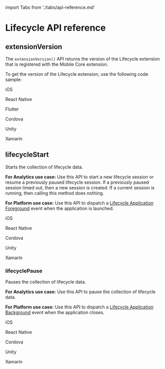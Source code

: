 import Tabs from './tabs/api-reference.md'

# Lifecycle API reference

## extensionVersion

The `extensionVersion()` API returns the version of the Lifecycle extension that is registered with the Mobile Core extension.

To get the version of the Lifecycle extension, use the following code sample:

<TabsBlock orientation="horizontal" slots="heading, content" repeat="6"/>

iOS

<Tabs query="platform=ios-acp&api=extension-version"/>

React Native

<Tabs query="platform=react-native&api=extension-version"/>

Flutter

<Tabs query="platform=flutter&api=extension-version"/>

Cordova

<Tabs query="platform=cordova&api=extension-version"/>

Unity

<Tabs query="platform=unity&api=extension-version"/>

Xamarin

<Tabs query="platform=xamarin&api=extension-version"/>

## lifecycleStart

Starts the collection of lifecycle data.

**For Analytics use case:** Use this API to start a new lifecycle session or resume a previously paused lifecycle session. If a previously paused session timed out, then a new session is created. If a current session is running, then calling this method does nothing.

**For Platform use case:** Use this API to dispatch a [Lifecycle Application Foreground](./event-reference.md#lifecycle-application-foreground) event when the application is launched.

<TabsBlock orientation="horizontal" slots="heading, content" repeat="5"/>

iOS

<Tabs query="platform=ios-acp&api=lifecycle-start"/>

React Native

<Tabs query="platform=react-native&api=lifecycle-start"/>

Cordova

<Tabs query="platform=cordova&api=lifecycle-start"/>

Unity

<Tabs query="platform=unity&api=lifecycle-start"/>

Xamarin

<Tabs query="platform=xamarin&api=lifecycle-start"/>

### lifecyclePause

Pauses the collection of lifecycle data.

**For Analytics use case:** Use this API to pause the collection of lifecycle data.

**For Platform use case:** Use this API to dispatch a [Lifecycle Application Background](./event-reference.md#lifecycle-application-background) event when the application closes.

<TabsBlock orientation="horizontal" slots="heading, content" repeat="5"/>

iOS

<Tabs query="platform=ios-acp&api=lifecycle-pause"/>

React Native

<Tabs query="platform=react-native&api=lifecycle-pause"/>

Cordova

<Tabs query="platform=cordova&api=lifecycle-pause"/>

Unity

<Tabs query="platform=unity&api=lifecycle-pause"/>

Xamarin

<Tabs query="platform=xamarin&api=lifecycle-pause"/>

